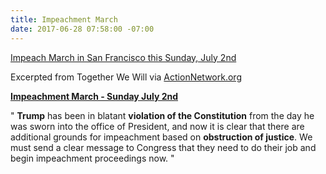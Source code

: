 ```yaml
---
title: Impeachment March
date: 2017-06-28 07:58:00 -07:00
---
```


[Impeach March in San Francisco this Sunday, July 2nd](https://www.facebook.com/Impeachment-March-San-Francisco-293365771087883/)


Excerpted from Together We Will via [ActionNetwork.org](http://twwusa.org/?s=impeachment)

[**Impeachment March - Sunday July 2nd**](https://www.facebook.com/Impeachment-March-San-Francisco-293365771087883/)

"  **Trump** has been in blatant **violation of the Constitution** from the day he was sworn into the office of President, and now it is clear that there are additional grounds for impeachment based on **obstruction of justice**.  We must send a clear message to Congress that they need to do their job and begin impeachment proceedings now.  "



